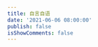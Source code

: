 ```yaml
---
title: 自言自语
date: '2021-06-06 08:00:00'
publish: false
isShowComments: false
---
```


<!-- 存放哔哔的容器 -->
<div id="bbtalk"></div>
<!-- 引用 bbtalk -->

<script>
bbtalk.init({
  appId: 'E6YqJifXrN9dNvXkuNkS6lBn-gzGzoHsz',
  appKey: 'eTBk7GP3ux0IjbHCYh3B21iC',
  serverURLs: 'https://e6yqjifx.lc-cn-n1-shared.com'
})
</script>